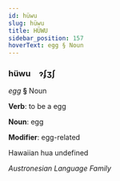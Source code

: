 ```yaml
---
id: hüwu
slug: hüwu
title: HÜWU
sidebar_position: 157
hoverText: egg § Noun
---
```


### hüwu&emsp;<span kind="abugida">ɂʄʒʃ</span>

*egg* **§** Noun

**Verb**: to be a egg

**Noun**: egg

**Modifier**: egg-related

Hawaiian hua undefined

*Austronesian Language Family*